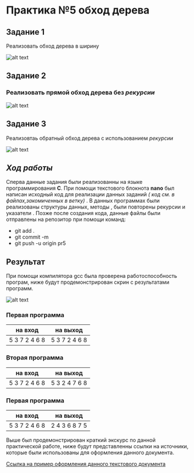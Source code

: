 # **Практика №5 обход дерева**
## **Задание 1**

  Реализовать обход дерева в ширину
  
  ![alt text](https://pp.userapi.com/c850236/v850236529/116ae0/mlFN49--58g.jpg)
  
  ## **Задание 2**
  
  ### Реализовать прямой обход дерева без *рекурсии*
  
  ![alt text](https://pp.userapi.com/c850236/v850236529/116ae8/XnF3WGAv5W0.jpg)
  
  ## **Задание 3**
  
  Реализовтаь обратный обход дерева с использованием *рекурсии* 
  
  ![alt text](https://pp.userapi.com/c850236/v850236529/116ae8/XnF3WGAv5W0.jpg)
  
  ## *Ход работы*
  
  Сперва данные задания были реализованны на языке программирования **C**. При помощи текстового блокнота **nano** был написан исходный код для реализации данных заданий _( код см. в файлах,закомиченных в ветку)_ . В данных программах были реализованы структуры данных, методы , были повторены рекурсии и  указатели . Позже после создания кода, данные файлы были отправлены на репозитор при помощи команд:
  - git add .  
  - git commit -m
  - git push -u origin pr5
  
  ##  Результат 
  
  При помощи компилятора gcc была проверена работоспособность програм, ниже будут продемонстрирован скрин с результатами программ.
  
  ![alt text](https://pp.userapi.com/c850236/v850236529/116acf/d4pQFJWqptc.jpg)
  
  ### Первая программа 
 
| на вход       |  на выход     | 
| ------------- |:-------------:| 
| 5 3 7 2 4 6 8 |5 3 7 2 4 6 8  |

### Вторая программа
 
| на вход       |  на выход     | 
| ------------- |:-------------:| 
| 5 3 7 2 4 6 8 | 5 3 2 4 7 6 8 |

### Первая программа 
 
| на вход       |  на выход     | 
| ------------- |:-------------:| 
| 5 3 7 2 4 6 8 | 2 4 3 6 8 7 5 |

Выше был продемонстрирован краткий экскурс по данной практической работе, ниже будут представленны ссылки на источники, которые были использованы для оформления данного документа.
 
 [Ссылка на пример оформления данного текстового документа](https://github.com/adam-p/markdown-here/wiki/Markdown-Cheatsheet)
  
  
